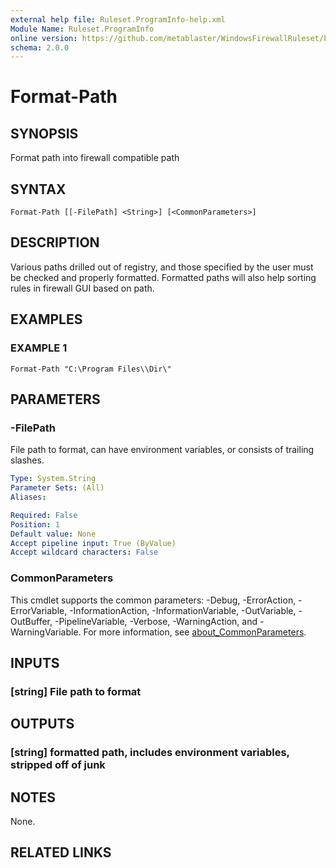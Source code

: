 ```yaml
---
external help file: Ruleset.ProgramInfo-help.xml
Module Name: Ruleset.ProgramInfo
online version: https://github.com/metablaster/WindowsFirewallRuleset/blob/master/Modules/Ruleset.ProgramInfo/Help/en-US/Format-Path.md
schema: 2.0.0
---
```


# Format-Path

## SYNOPSIS

Format path into firewall compatible path

## SYNTAX

```none
Format-Path [[-FilePath] <String>] [<CommonParameters>]
```

## DESCRIPTION

Various paths drilled out of registry, and those specified by the user must be
checked and properly formatted.
Formatted paths will also help sorting rules in firewall GUI based on path.

## EXAMPLES

### EXAMPLE 1

```none
Format-Path "C:\Program Files\\Dir\"
```

## PARAMETERS

### -FilePath

File path to format, can have environment variables, or consists of trailing slashes.

```yaml
Type: System.String
Parameter Sets: (All)
Aliases:

Required: False
Position: 1
Default value: None
Accept pipeline input: True (ByValue)
Accept wildcard characters: False
```

### CommonParameters

This cmdlet supports the common parameters: -Debug, -ErrorAction, -ErrorVariable, -InformationAction, -InformationVariable, -OutVariable, -OutBuffer, -PipelineVariable, -Verbose, -WarningAction, and -WarningVariable. For more information, see [about_CommonParameters](http://go.microsoft.com/fwlink/?LinkID=113216).

## INPUTS

### [string] File path to format

## OUTPUTS

### [string] formatted path, includes environment variables, stripped off of junk

## NOTES

None.

## RELATED LINKS
